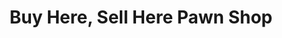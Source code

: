 ---
title: "Buy Here, Sell Here Pawn Shop"
url: /columbus/buy-here-sell-here-pawn-shop/
shop: Leiher
---